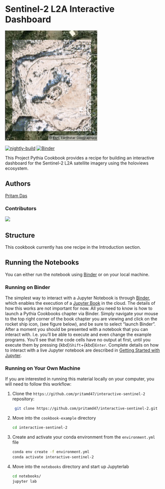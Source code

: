 # Sentinel-2 L2A Interactive Dashboard

<img src="thumbnail.png" alt="thumbnail" width="300"/>

[![nightly-build](https://github.com/pritamd47/interactive-sentinel-2/actions/workflows/nightly-build.yaml/badge.svg)](https://github.com/pritamd47/interactive-sentinel-2/actions/workflows/nightly-build.yaml)
[![Binder](https://binder.projectpythia.org/badge_logo.svg)](https://binder.projectpythia.org/v2/gh/pritamd47/interactive-sentinel-2/main?labpath=notebooks)

This Project Pythia Cookbook provides a recipe for building an interactive dashboard for the Sentinel-2 L2A satellite imagery using the holoviews ecosystem.

## Authors

[Pritam Das](@pritamd47)

### Contributors

<a href="https://github.com/ProjectPythia/interactive-sentinel-2-cookbook/graphs/contributors">
  <img src="https://contrib.rocks/image?repo=ProjectPythia/interactive-sentinel-2-cookbook" />
</a>

## Structure

This cookbook currently has one recipe in the Introduction section.

## Running the Notebooks

You can either run the notebook using [Binder](https://binder.projectpythia.org/) or on your local machine.

### Running on Binder

The simplest way to interact with a Jupyter Notebook is through
[Binder](https://binder.projectpythia.org/), which enables the execution of a
[Jupyter Book](https://jupyterbook.org) in the cloud. The details of how this works are not
important for now. All you need to know is how to launch a Pythia
Cookbooks chapter via Binder. Simply navigate your mouse to
the top right corner of the book chapter you are viewing and click
on the rocket ship icon, (see figure below), and be sure to select
“launch Binder”. After a moment you should be presented with a
notebook that you can interact with. I.e. you’ll be able to execute
and even change the example programs. You’ll see that the code cells
have no output at first, until you execute them by pressing
{kbd}`Shift`\+{kbd}`Enter`. Complete details on how to interact with
a live Jupyter notebook are described in [Getting Started with
Jupyter](https://foundations.projectpythia.org/foundations/getting-started-jupyter.html).

### Running on Your Own Machine

If you are interested in running this material locally on your computer, you will need to follow this workflow:


1. Clone the `https://github.com/pritamd47/interactive-sentinel-2` repository:

   ```bash
    git clone https://github.com/pritamd47/interactive-sentinel-2.git
   ```

1. Move into the `cookbook-example` directory
   ```bash
   cd interactive-sentinel-2
   ```
1. Create and activate your conda environment from the `environment.yml` file
   ```bash
   conda env create -f environment.yml
   conda activate interactive-sentinel-2
   ```
1. Move into the `notebooks` directory and start up Jupyterlab
   ```bash
   cd notebooks/
   jupyter lab
   ```
